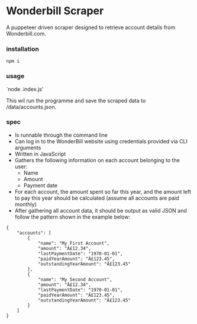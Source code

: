 
# Wonderbill Scraper

A puppeteer driven scraper designed to retrieve account details from Wonderbill.com.

### installation

`npm i`

### usage

`node .index.js'

This wil run the programme and save the scraped data to /data/accounts.json.

### spec 

* Is runnable through the command line
* Can log in to the WonderBill website using credentials provided via CLI
arguments
* Written in JavaScript
* Gathers the following information on each account belonging to the
user:
    * Name
    * Amount
    * Payment date
* For each account, the amount spent so far this year, and the amount left to
pay this year should be calculated (assume all accounts are paid monthly)
* After gathering all account data, it should be output as valid JSON and
follow the pattern shown in the example below:
```
{
    "accounts": [
        {
            "name": "My First Account",
            "amount": "Â£12.34",
            "lastPaymentDate": "1970-01-01",
            "paidYearAmount": "Â£123.45",
            "outstandingYearAmount": "Â£123.45"
        },
        {
            "name": "My Second Account",
            "amount": "Â£12.34",
            "lastPaymentDate": "1970-01-01",
            "paidYearAmount": "Â£123.45",
            "outstandingYearAmount": "Â£123.45"
        }
    ]
}
```
